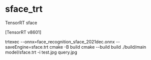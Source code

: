 # sface_trt
TensorRT sface

[TensorRT v8601] 


trtexec --onnx=face_recognition_sface_2021dec.onnx --saveEngine=sface.trt
cmake -B build
cmake --build build
./build/main model/sface.trt -i test.jpg query.jpg 

